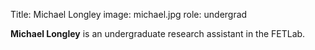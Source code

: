 Title: Michael Longley
image: michael.jpg
role: undergrad

**Michael Longley** is an undergraduate research assistant in
the FETLab.
